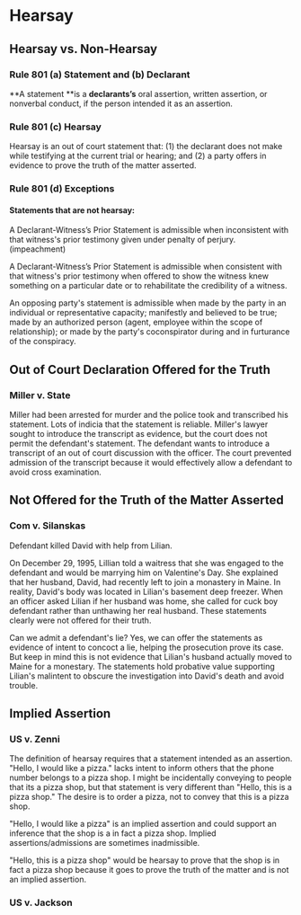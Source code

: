 # Hearsay

## Hearsay vs. Non-Hearsay

### Rule 801 (**a**) **Statement and (b) Declarant**

**A statement **is a **declarants’s** oral assertion, written assertion, or nonverbal conduct, if the person intended it as an assertion.&#x20;

### Rule 801 (c) **Hearsay**

Hearsay is an out of court statement that: (1) the declarant does not make while testifying at the current trial or hearing; and (2) a party offers in evidence to prove the truth of the matter asserted.

### Rule 801 (d) **Exceptions**

#### **Statements that are not hearsay:**

A Declarant-Witness’s Prior Statement is admissible when inconsistent with that witness's prior testimony given under penalty of perjury. (impeachment)

A Declarant-Witness’s Prior Statement is admissible when consistent with that witness's prior testimony when offered to show the witness knew something on a particular date or to rehabilitate the credibility of a witness.&#x20;

An opposing party's statement is admissible when made by the party in an individual or representative capacity; manifestly and believed to be true; made by an authorized person (agent, employee within the scope of relationship); or made by the party's coconspirator during and in furturance of the conspiracy.

## Out of Court Declaration Offered for the Truth

### Miller v. State

Miller had been arrested for murder and the police took and transcribed his statement. Lots of indicia that the statement is reliable. Miller's lawyer sought to introduce the transcript as evidence, but the court does not permit the defendant's statement. The defendant wants to introduce a transcript of an out of court discussion with the officer. The court prevented admission of the transcript because it would effectively allow a defendant to avoid cross examination.

## Not Offered for the Truth of the Matter Asserted

### Com v. Silanskas

Defendant killed David with help from Lilian.&#x20;

On December 29, 1995, Lillian told a waitress that she was engaged to the defendant and would be marrying him on Valentine's Day. She explained that her husband, David, had recently left to join a monastery in Maine. In reality, David's body was located in Lilian's basement deep freezer. When an officer asked Lilian if her husband was home, she called for cuck boy defendant rather than unthawing her real husband. These statements clearly were not offered for their truth.&#x20;

Can we admit a defendant's lie? Yes, we can offer the statements as evidence of intent to concoct a lie, helping the prosecution prove its case. But keep in mind this is not evidence that Lilian's husband actually moved to Maine for a monestary. The statements hold probative value supporting Lilian's malintent to obscure the investigation into David's death and avoid trouble.

## Implied Assertion

### US v. Zenni

The definition of hearsay requires that a statement intended as an assertion. "Hello, I would like a pizza." lacks intent to inform others that the phone number belongs to a pizza shop. I might be incidentally conveying to people that its a pizza shop, but that statement is very different than "Hello, this is a pizza shop." The desire is to order a pizza, not to convey that this is a pizza shop.&#x20;

"Hello, I would like a pizza" is an implied assertion and could support an inference that the shop is a in fact a pizza shop. Implied assertions/admissions are sometimes inadmissible.&#x20;

"Hello, this is a pizza shop" would be hearsay to prove that the shop is in fact a pizza shop because it goes to prove the truth of the matter and is not an implied assertion.&#x20;

### US v. Jackson
